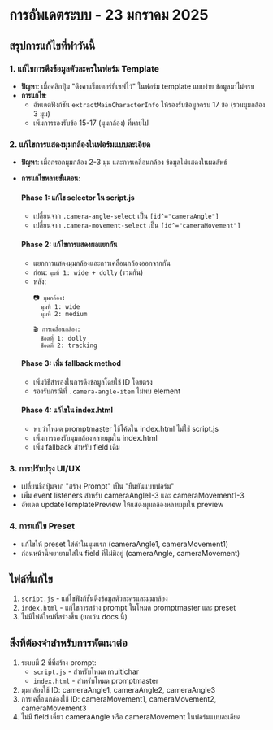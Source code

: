 # การอัพเดตระบบ - 23 มกราคม 2025

## สรุปการแก้ไขที่ทำวันนี้

### 1. แก้ไขการดึงข้อมูลตัวละครในฟอร์ม Template
- **ปัญหา**: เมื่อคลิกปุ่ม "ดึงคาแร็กเตอร์ที่เซฟไว้" ในฟอร์ม template แบบง่าย ข้อมูลมาไม่ครบ
- **การแก้ไข**: 
  - อัพเดตฟังก์ชัน `extractMainCharacterInfo` ให้รองรับข้อมูลครบ 17 ข้อ (รวมมุมกล้อง 3 มุม)
  - เพิ่มการรองรับข้อ 15-17 (มุมกล้อง) ที่หายไป

### 2. แก้ไขการแสดงมุมกล้องในฟอร์มแบบละเอียด
- **ปัญหา**: เมื่อกรอกมุมกล้อง 2-3 มุม และการเคลื่อนกล้อง ข้อมูลไม่แสดงในผลลัพธ์
- **การแก้ไขหลายขั้นตอน**:
  
  #### Phase 1: แก้ไข selector ใน script.js
  - เปลี่ยนจาก `.camera-angle-select` เป็น `[id^="cameraAngle"]`
  - เปลี่ยนจาก `.camera-movement-select` เป็น `[id^="cameraMovement"]`
  
  #### Phase 2: แก้ไขการแสดงผลแยกกัน
  - แยกการแสดงมุมกล้องและการเคลื่อนกล้องออกจากกัน
  - ก่อน: `มุมที่ 1: wide + dolly` (รวมกัน)
  - หลัง: 
    ```
    📷 มุมกล้อง:
      มุมที่ 1: wide
      มุมที่ 2: medium
    
    🎬 การเคลื่อนกล้อง:
      ช็อตที่ 1: dolly
      ช็อตที่ 2: tracking
    ```
  
  #### Phase 3: เพิ่ม fallback method
  - เพิ่มวิธีสำรองในการดึงข้อมูลโดยใช้ ID โดยตรง
  - รองรับกรณีที่ `.camera-angle-item` ไม่พบ element
  
  #### Phase 4: แก้ไขใน index.html
  - พบว่าโหมด promptmaster ใช้โค้ดใน index.html ไม่ใช่ script.js
  - เพิ่มการรองรับมุมกล้องหลายมุมใน index.html
  - เพิ่ม fallback สำหรับ field เดิม

### 3. การปรับปรุง UI/UX
- เปลี่ยนชื่อปุ่มจาก "สร้าง Prompt" เป็น "ยืนยันแบบฟอร์ม"
- เพิ่ม event listeners สำหรับ cameraAngle1-3 และ cameraMovement1-3
- อัพเดต updateTemplatePreview ให้แสดงมุมกล้องหลายมุมใน preview

### 4. การแก้ไข Preset
- แก้ไขให้ preset ใส่ค่าในมุมแรก (cameraAngle1, cameraMovement1)
- ก่อนหน้านี้พยายามใส่ใน field ที่ไม่มีอยู่ (cameraAngle, cameraMovement)

## ไฟล์ที่แก้ไข
1. `script.js` - แก้ไขฟังก์ชันดึงข้อมูลตัวละครและมุมกล้อง
2. `index.html` - แก้ไขการสร้าง prompt ในโหมด promptmaster และ preset
3. ไม่มีไฟล์ใหม่ที่สร้างขึ้น (ยกเว้น docs นี้)

## สิ่งที่ต้องจำสำหรับการพัฒนาต่อ
1. ระบบมี 2 ที่ที่สร้าง prompt:
   - `script.js` - สำหรับโหมด multichar
   - `index.html` - สำหรับโหมด promptmaster
2. มุมกล้องใช้ ID: cameraAngle1, cameraAngle2, cameraAngle3
3. การเคลื่อนกล้องใช้ ID: cameraMovement1, cameraMovement2, cameraMovement3
4. ไม่มี field เดี่ยว cameraAngle หรือ cameraMovement ในฟอร์มแบบละเอียด